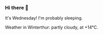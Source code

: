 ### Hi there :wave:

It's Wednesday! I'm probably sleeping.

Weather in Winterthur: partly cloudy, at +14°C.
